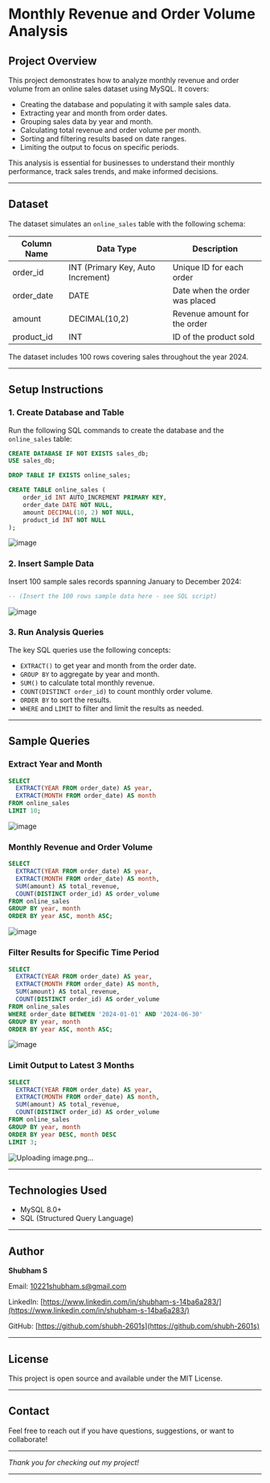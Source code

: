# Monthly Revenue and Order Volume Analysis

## Project Overview

This project demonstrates how to analyze monthly revenue and order volume from an online sales dataset using MySQL. It covers:

- Creating the database and populating it with sample sales data.
- Extracting year and month from order dates.
- Grouping sales data by year and month.
- Calculating total revenue and order volume per month.
- Sorting and filtering results based on date ranges.
- Limiting the output to focus on specific periods.

This analysis is essential for businesses to understand their monthly performance, track sales trends, and make informed decisions.

---

## Dataset

The dataset simulates an `online_sales` table with the following schema:

| Column Name | Data Type       | Description                    |
|-------------|-----------------|-------------------------------|
| order_id    | INT (Primary Key, Auto Increment) | Unique ID for each order        |
| order_date  | DATE            | Date when the order was placed |
| amount      | DECIMAL(10,2)   | Revenue amount for the order   |
| product_id  | INT             | ID of the product sold         |

The dataset includes 100 rows covering sales throughout the year 2024.

---

## Setup Instructions

### 1. Create Database and Table

Run the following SQL commands to create the database and the `online_sales` table:

```sql
CREATE DATABASE IF NOT EXISTS sales_db;
USE sales_db;

DROP TABLE IF EXISTS online_sales;

CREATE TABLE online_sales (
    order_id INT AUTO_INCREMENT PRIMARY KEY,
    order_date DATE NOT NULL,
    amount DECIMAL(10, 2) NOT NULL,
    product_id INT NOT NULL
);
````


![image](https://github.com/user-attachments/assets/9819eed0-3ec2-4b6f-82ad-5fdb6a1fd402)


### 2. Insert Sample Data

Insert 100 sample sales records spanning January to December 2024:
```sql
-- (Insert the 100 rows sample data here - see SQL script)
```

![image](https://github.com/user-attachments/assets/1ae5d1be-0dd6-44cf-9757-0ab8b884d8ee)


### 3. Run Analysis Queries

The key SQL queries use the following concepts:

* `EXTRACT()` to get year and month from the order date.
* `GROUP BY` to aggregate by year and month.
* `SUM()` to calculate total monthly revenue.
* `COUNT(DISTINCT order_id)` to count monthly order volume.
* `ORDER BY` to sort the results.
* `WHERE` and `LIMIT` to filter and limit the results as needed.

---

## Sample Queries

### Extract Year and Month


```sql
SELECT 
  EXTRACT(YEAR FROM order_date) AS year,
  EXTRACT(MONTH FROM order_date) AS month
FROM online_sales
LIMIT 10;
```
![image](https://github.com/user-attachments/assets/07040f16-33d6-408e-b440-463e76cedc71)


### Monthly Revenue and Order Volume

```sql
SELECT 
  EXTRACT(YEAR FROM order_date) AS year,
  EXTRACT(MONTH FROM order_date) AS month,
  SUM(amount) AS total_revenue,
  COUNT(DISTINCT order_id) AS order_volume
FROM online_sales
GROUP BY year, month
ORDER BY year ASC, month ASC;
```
![image](https://github.com/user-attachments/assets/bff5d272-1df9-43d3-9a32-60c97f859291)


### Filter Results for Specific Time Period

```sql
SELECT 
  EXTRACT(YEAR FROM order_date) AS year,
  EXTRACT(MONTH FROM order_date) AS month,
  SUM(amount) AS total_revenue,
  COUNT(DISTINCT order_id) AS order_volume
FROM online_sales
WHERE order_date BETWEEN '2024-01-01' AND '2024-06-30'
GROUP BY year, month
ORDER BY year ASC, month ASC;
```
![image](https://github.com/user-attachments/assets/7c14e2a6-d2f2-4184-8d69-aff79a0f96de)


### Limit Output to Latest 3 Months

```sql
SELECT 
  EXTRACT(YEAR FROM order_date) AS year,
  EXTRACT(MONTH FROM order_date) AS month,
  SUM(amount) AS total_revenue,
  COUNT(DISTINCT order_id) AS order_volume
FROM online_sales
GROUP BY year, month
ORDER BY year DESC, month DESC
LIMIT 3;
```
![Uploading image.png…]()

---

## Technologies Used

* MySQL 8.0+
* SQL (Structured Query Language)

---

## Author

**Shubham S**

Email: [10221shubham.s@gmail.com](mailto:10221shubham.s@gmail.com)

LinkedIn: [https://www.linkedin.com/in/shubham-s-14ba6a283/](https://www.linkedin.com/in/shubham-s-14ba6a283/)

GitHub: [https://github.com/shubh-2601s](https://github.com/shubh-2601s)

---

## License

This project is open source and available under the MIT License.

---

## Contact

Feel free to reach out if you have questions, suggestions, or want to collaborate!

---

*Thank you for checking out my project!*


---
